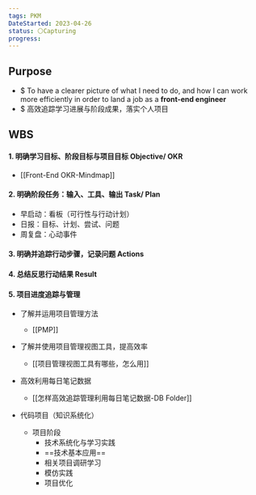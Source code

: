 ```yaml
---
tags: PKM
DateStarted: 2023-04-26
status: ⚪Capturing
progress:
---
```


## Purpose

- $ To have a clearer picture of what I need to do, and how I can work more efficiently in order to land a job as a **front-end engineer**
- $ 高效追踪学习进展与阶段成果，落实个人项目

## WBS

#### 1. 明确学习目标、阶段目标与项目目标 Objective/ OKR

- [[Front-End OKR-Mindmap]]

#### 2. 明确阶段任务：输入、工具、输出 Task/ Plan

- 早启动：看板（可行性与行动计划）
- 日报：目标、计划、尝试、问题
- 周复盘：心动事件

#### 3. 明确并追踪行动步骤，记录问题 Actions

#### 4. 总结反思行动结果 Result

#### 5. 项目进度追踪与管理

- 了解并运用项目管理方法
  - [[PMP]]
- 了解并使用项目管理视图工具，提高效率
  - [[项目管理视图工具有哪些，怎么用]]
- 高效利用每日笔记数据

  - [[怎样高效追踪管理利用每日笔记数据-DB Folder]]

- 代码项目（知识系统化）
  - 项目阶段
    - 技术系统化与学习实践
    - ==技术基本应用==
    - 相关项目调研学习
    - 模仿实践
    - 项目优化
